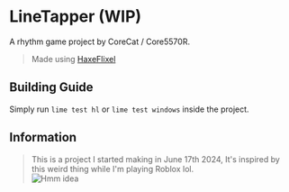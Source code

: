 # LineTapper (WIP)
A rhythm game project by CoreCat / Core5570R.
> Made using [HaxeFlixel](https://haxeflixel.com/)

## Building Guide
Simply run `lime test hl` or `lime test windows` inside the project.

## Information
> This is a project I started making in June 17th 2024, It's inspired by this weird thing while I'm playing Roblox lol.\
![Hmm idea](https://github.com/Core5570RYT/LineTapper/blob/main/assets/where-i-got-the-idea-from.gif?raw=true)